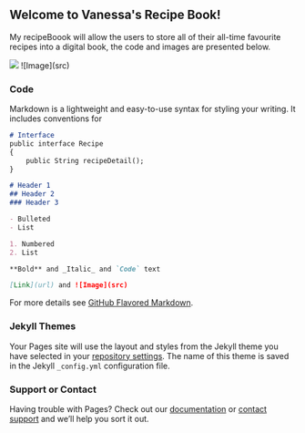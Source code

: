 ## Welcome to Vanessa's Recipe Book!

My recipeBoook will allow the users to store all of their all-time favourite recipes into a digital book, the code and images are presented below. 

<img src= "file:///Users/vanessamm/Desktop/UML%20Diagram.png"/>
![Image](src)

### Code

Markdown is a lightweight and easy-to-use syntax for styling your writing. It includes conventions for

```markdown
# Interface
public interface Recipe
{
    public String recipeDetail(); 
}

# Header 1
## Header 2
### Header 3

- Bulleted
- List

1. Numbered
2. List

**Bold** and _Italic_ and `Code` text

[Link](url) and ![Image](src)
```

For more details see [GitHub Flavored Markdown](https://guides.github.com/features/mastering-markdown/).

### Jekyll Themes

Your Pages site will use the layout and styles from the Jekyll theme you have selected in your [repository settings](https://github.com/vanessamm922/vanessamm922.github.io/settings). The name of this theme is saved in the Jekyll `_config.yml` configuration file.

### Support or Contact

Having trouble with Pages? Check out our [documentation](https://help.github.com/categories/github-pages-basics/) or [contact support](https://github.com/contact) and we’ll help you sort it out.
